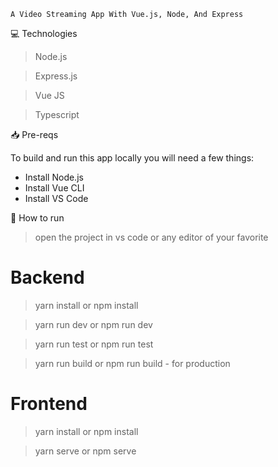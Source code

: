 `A Video Streaming App With Vue.js, Node, And Express`

💻 Technologies

> Node.js

> Express.js 

> Vue JS

> Typescript

📥 Pre-reqs

To build and run this app locally you will need a few things:

- Install Node.js
- Install Vue CLI
- Install VS Code

👷 How to run

> open the project in vs code or any editor of your favorite

# Backend

> yarn install or npm install

> yarn run dev or npm run dev

> yarn run test or npm run test

> yarn run build or npm run build - for production

# Frontend

> yarn install or npm install

> yarn serve or npm serve
